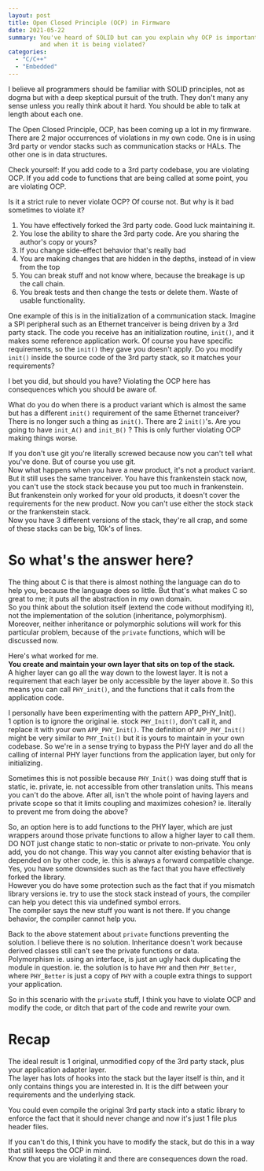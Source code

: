 ```yaml
---
layout: post
title: Open Closed Principle (OCP) in Firmware
date: 2021-05-22
summary: You've heard of SOLID but can you explain why OCP is important
         and when it is being violated?
categories:
  - "C/C++"
  - "Embedded"
---
```


I believe all programmers should be familiar with SOLID principles, not as dogma but with a deep skeptical
pursuit of the truth.  They don't many any sense unless you really think about it hard.
You should be able to talk at length about each one.

The Open Closed Principle, OCP, has been coming up a lot in my firmware.
There are 2 major occurrences of violations in my own code.
One is in using 3rd party or vendor stacks such as communication stacks or HALs.
The other one is in data structures.

Check yourself:  If you add code to a 3rd party codebase, you are violating OCP.
If you add code to functions that are being called at some point, you are violating OCP.

Is it a strict rule to never violate OCP?  Of course not.
But why is it bad sometimes to violate it?

1.  You have effectively forked the 3rd party code.  Good luck maintaining it.
2.  You lose the ability to share the 3rd party code.  Are you sharing the author's copy or yours?
3.  If you change side-effect behavior that's really bad
4.  You are making changes that are hidden in the depths, instead of in view from the top
5.  You can break stuff and not know where, because the breakage is up the call chain.
6.  You break tests and then change the tests or delete them.  Waste of usable functionality.

One example of this is in the initialization of a communication stack.
Imagine a SPI peripheral such as an Ethernet tranceiver is being driven by a 3rd party stack.
The code you receive has an initialization routine, `init()`, and it makes some reference application work.
Of course you have specific requirements, so the `init()` they gave you doesn't apply.
Do you modify `init()` inside the source code of the 3rd party stack, so it matches your requirements?

I bet you did, but should you have?  Violating the OCP here has consequences which you should be aware of.  

What do you do when there is a product variant which is almost the same but has a different `init()` requirement
of the same Ethernet tranceiver?  There is no longer such a thing as `init()`.  There are 2 `init()`'s.
Are you going to have `init_A()` and `init_B()` ?  This is only further violating OCP making things worse.

If you don't use git you're literally screwed because now you can't tell what you've done.
But of course you use git.  
Now what happens when you have a new product, it's not a product variant.  But it still uses the same tranceiver.
You have this frankenstein stack now, you can't use the stock stack because you put too much in frankenstein.
But frankenstein only worked for your old products, it doesn't cover the requirements for the new product.
Now you can't use either the stock stack or the frankenstein stack.  
Now you have 3 different versions of the stack, they're all crap, and some of these stacks can be big, 10k's of lines.  


# So what's the answer here?  
The thing about C is that there is almost nothing the language can do to help you, because the
language does so little.  But that's what makes C so great to me; it puts all the abstraction in my own domain.  
So you think about the solution itself (extend the code without modifying it), not the implementation of the solution (inheritance, polymorphism).  
Moreover, neither inheritance or polymorphic solutions will work for this particular problem,
because of the `private` functions, which will be discussed now.  

Here's what worked for me.  
**You create and maintain your own layer that sits on top of the stack.**  
A higher layer can go all the way down to the lowest layer.  It is not a requirement that
each layer be only accessible by the layer above it.
So this means you can call `PHY_init()`, and the functions that it calls from the application code.  

I personally have been experimenting with the pattern APP_PHY_Init().  
1 option is to ignore the original ie. stock `PHY_Init()`, don't call it, and replace it with your own `APP_PHY_Init()`.
The definition of `APP_PHY_Init()` might be very similar to `PHY_Init()` but it is yours to maintain in your own codebase.
So we're in a sense trying to bypass the PHY layer and do all the calling of internal PHY layer functions from the application layer, but only for initializing.  
  
Sometimes this is not possible because `PHY_Init()` was doing stuff that is static, ie. private, ie. not accessible from other
translation units.  This means you can't do the above.  After all, isn't the whole point of having layers and private scope so that it limits coupling and maximizes cohesion? ie. literally to prevent me from doing the above?  

So, an option here is to add functions to the PHY layer, which are just wrappers around those private functions to allow a higher layer to call them.  DO NOT just change static to non-static or private to non-private.  You only add, you do not change.  This way you cannot alter existing behavior that is depended on by other code, ie. this is always a forward compatible change.  
Yes, you have some downsides such as the fact that you have effectively forked the library.  
However you do have some protection such as the fact that if you mismatch library versions ie.
try to use the stock stack instead of yours, the compiler can help you detect this via undefined symbol errors.  
The compiler says the new stuff you want is not there.  If you change behavior, the compiler cannot help you.
   
Back to the above statement about `private` functions preventing the solution.  l believe there is no solution.
Inheritance doesn't work because derived classes still can't see the private functions or data.  
Polymorphism ie. using an interface, is just an ugly hack duplicating the module in question.
ie. the solution is to have `PHY` and then `PHY_Better`, where `PHY_Better` is just a copy of `PHY` 
with a couple extra things to support your application.  

So in this scenario with the `private` stuff, I think you have to violate OCP and modify the code, or ditch that part of the code and rewrite your own.


# Recap
The ideal result is 1 original, unmodified copy of the 3rd party stack, plus your application adapter layer.  
The layer has lots of hooks into the stack but the layer itself is thin, 
and it only contains things you are interested in.  It is the diff between your requirements and the underlying stack.  

You could even compile the original 3rd party stack into a static library to enforce the fact
that it should never change and now it's just 1 file plus header files.  

If you can't do this, I think you have to modify the stack, but do this in a way that still keeps the OCP in mind.  
Know that you are violating it and there are consequences down the road.
